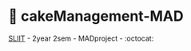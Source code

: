 # :cake: cakeManagement-MAD

[SLIIT](https://www.sliit.lk/about/campuses-centers/malabe-campus/) - 2year 2sem - MADproject - :octocat:
